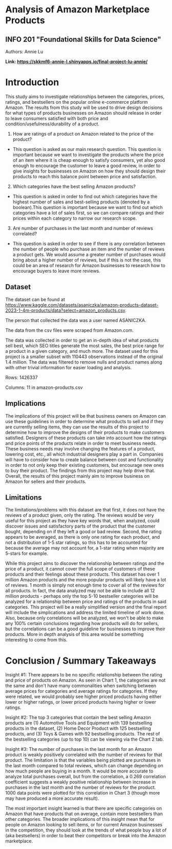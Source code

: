 # Analysis of Amazon Marketplace Products
## INFO 201 "Foundational Skills for Data Science"

Authors: Annie Lu

**Link: https://skkmf6-annie-l.shinyapps.io/final-project-lu-annie/**

# Introduction

This study aims to investigate relationships between the categories, prices, ratings, and bestsellers on the popular online e-commerce platform Amazon. The results from this study will be used to drive design decisions for what types of products businesses on Amazon should release in order to leave consumers satisfied with both price and condition/usefulness/durability of a product.

1. How are ratings of a product on Amazon related to the price of the product?
- This question is asked as our main research question. This question is important because we want to investigate the products where the price of an item where it is cheap enough to satisfy consumers, yet also good enough to encourage the customer to leave a good review, in order to give insights for businesses on Amazon on how they should design their products to reach this balance point between price and satisfaction.

2. Which categories have the best selling Amazon products?
- This question is asked in order to find out which categories have the highest number of sales and best-selling products (denoted by a boolean).This question is important because we want to find out which categories have a lot of sales first, so we can compare ratings and their prices within each category to narrow our research scope.

3. Are number of purchases in the last month and number of reviews correlated?
- This question is asked in order to see if there is any correlation between the number of people who purchase an item and the number of reviews a product gets. We would assume a greater number of purchases would bring about a higher number of reviews, but if this is not the case, this could be an area of research for Amazon businesses to research how to encourage buyers to leave more reviews.

## Dataset

The dataset can be found at https://www.kaggle.com/datasets/asaniczka/amazon-products-dataset-2023-1-4m-products/data?select=amazon_products.csv.

The person that collected the data was a user named ASANICZKA.

The data from the csv files were scraped from Amazon.com.

The data was collected in order to get an in-depth idea of what products sell best, which SEO titles generate the most sales, the best price range for a product in a given category, and much more. The dataset used for this project is a smaller subset with 110443 observations instead of the original 1.4 million. The data was filtered to remove nulls and product names along with other trivial information for easier loading and analysis.

Rows: 1426337

Columns: 11 in amazon-products.csv

## Implications

The implications of this project will be that business owners on Amazon can use these guidelines in order to determine what products to sell and if they are currently selling items, they can use the results of this project to determine how to improve the designs of their products to make customers satisfied. Designers of these products can take into account how the ratings and price points of the products relate in order to meet business needs. These business needs may involve changing the features of a product, lowering cost, etc., all which industrial designers play a part in. Companies will have to consider how to create balance between cost and functionality in order to not only keep their existing customers, but encourage new ones to buy their product. The findings from this project may help drive that. Overall, the results of this project mainly aim to improve business on Amazon for sellers and their products. 

## Limitations

The limitations/problems with this dataset are that first, it does not have the reviews of a product given, only the rating. The reviews would be very useful for this project as they have key words that, when analyzed, could discover issues and satisfactory parts of the product that the customer bought, depending on if they left a good or bad review. Second, the rating appears to be averaged, as there is only one rating for each product, and not a distribution of 1-5 star ratings, so this has to be accounted for because the average may not account for, a 1-star rating when majority are 5-stars for example.

While this project aims to discover the relationship between ratings and the price of a product, it cannot cover the full scope of customers of these products and their feelings about these products. This dataset has over 1 million Amazon products and the more popular products will likely have a lot of reviews. 1 month is simply not enough time to cover all of the reviews for all products. In fact, the data analyzed may not be able to include all 12 million products - perhaps only the top 5-10 bestseller categories will be analyzed for a relationship between price and ratings of the products in said categories. This project will be a really simplified version and the final report will include the simplications and address the limited timeline of work done. Also, because only correlations will be analyzed, we won't be able to make any 100% certain conclusions regarding how products will do for sellers, but the correlations can be a good guideline for businesses to improve their products. More in depth analysis of this area would be something interesting to come from this.

# Conclusion / Summary Takeaways

Insight #1: There appears to be no specific relationship between the rating and price of products on Amazon. As seen in Chart 1, the categories are not the same and don't have many commonalities when switching between average prices for categories and average ratings for categories. If they were related, we would probably see higher priced products having either lower or higher ratings, or lower priced products having higher or lower ratings.

Insight #2: The top 3 categories that contain the best selling Amazon products are (1) Automotive Tools and Equipment with 139 bestselling products in the dataset, (2) Home Decor Product with 125 bestselling products, and (3) Toys & Games with 92 bestselling products. The rest of the bestselling categories (up to top 10) can be viewing via the Chart 2 tab.

Insight #3: The number of purchases in the last month for an Amazon product is weakly positively correlated with the number of reviews for that product. The limitation is that the variables being plotted are purchases in the last month compared to total reviews, which can change depending on how much people are buying in a month. It would be more accurate to analyze total purchases overall, but from the correlation, a 0.269 correlation coefficient suggests a weakly positive relationship between increase in purchases in the last month and the number of reviews for the product. 1000 data points were plotted for this correlation in Chart 3 (though more may have produced a more accurate result).

The most important insight learned is that there are specific categories on Amazon that have products that on average, contain more bestsellers than other categories. The broader implications of this insight mean that for people on Amazon looking to sell items, or for current Amazon businesses in the competition, they should look at the trends of what people buy a lot of (aka bestsellers) in order to beat their competitors or break into the Amazon marketplace.

